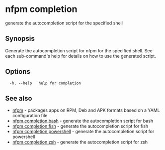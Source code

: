 # nfpm completion

generate the autocompletion script for the specified shell

## Synopsis


Generate the autocompletion script for nfpm for the specified shell.
See each sub-command's help for details on how to use the generated script.


## Options

```
  -h, --help   help for completion
```

## See also

* [nfpm](/cmd/nfpm/)	 - packages apps on RPM, Deb and APK formats based on a YAML configuration file
* [nfpm completion bash](/cmd/nfpm_completion_bash/)	 - generate the autocompletion script for bash
* [nfpm completion fish](/cmd/nfpm_completion_fish/)	 - generate the autocompletion script for fish
* [nfpm completion powershell](/cmd/nfpm_completion_powershell/)	 - generate the autocompletion script for powershell
* [nfpm completion zsh](/cmd/nfpm_completion_zsh/)	 - generate the autocompletion script for zsh

